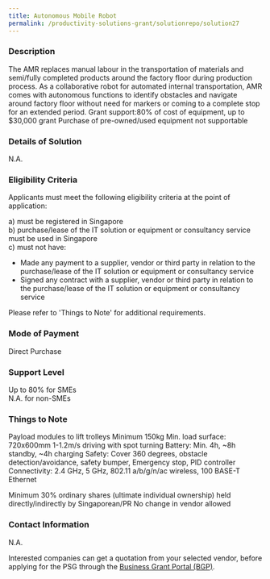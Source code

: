 ```yaml
---
title: Autonomous Mobile Robot
permalink: /productivity-solutions-grant/solutionrepo/solution27
---
```


### Description

The AMR replaces manual labour in the transportation of materials and semi/fully completed products around the factory floor during production process. 
As a collaborative robot for automated internal transportation, AMR comes with autonomous functions to identify obstacles and navigate around factory floor without need for markers or coming to a complete stop for an extended period. 
Grant support:80% of cost of equipment, up to $30,000 grant
Purchase of pre-owned/used equipment not supportable

### Details of Solution

N.A.

### Eligibility Criteria

Applicants must meet the following eligibility criteria at the point of application:

a) must be registered in Singapore <br>
b) purchase/lease of the IT solution or equipment or consultancy service must be used in Singapore <br>
c) must not have:
- Made any payment to a supplier, vendor or third party in relation to the purchase/lease of the IT solution or equipment or consultancy service
- Signed any contract with a supplier, vendor or third party in relation to the purchase/lease of the IT solution or equipment or consultancy service

Please refer to 'Things to Note' for additional requirements.

### Mode of Payment
Direct Purchase

### Support Level
Up to 80% for SMEs <br>
N.A. for non-SMEs

### Things to Note
Payload modules to lift trolleys Minimum 150kg
Min. load surface: 720x600mm
1-1.2m/s driving with spot turning
Battery: Min. 4h, ~8h standby, ~4h charging
Safety: Cover 360 degrees, obstacle detection/avoidance, safety bumper, Emergency stop, PID controller
Connectivity: 2.4 GHz, 5 GHz, 802.11 a/b/g/n/ac wireless, 100 BASE-T Ethernet

Minimum 30% ordinary shares (ultimate individual ownership) held directly/indirectly by Singaporean/PR
No change in vendor allowed


### Contact Information
N.A.

Interested companies can get a quotation from your selected vendor, before applying for the PSG through the <a target='_blank' href='https://www.businessgrants.gov.sg/'>Business Grant Portal (BGP)</a>.
